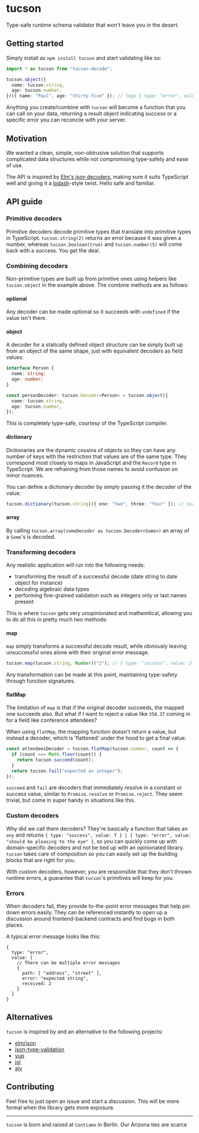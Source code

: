 # tucson

Type-safe runtime schema validator that won't leave you in the desert.

## Getting started

Simply install as `npm install tucson` and start validating like so:

```ts
import * as tucson from "tucson-decode";

tucson.object({
  name: tucson.string,
  age: tucson.number,
})({ name: "Paul", age: "thirty-five" }); // logs { type: "error", value: { path: [ "age" ], error: "expected number", received: "thirty-five" } }
```

Anything you create/combine with `tucson` will become a function that you can call on your data, returning a result object indicating success or a specific error you can reconcile with your server.

## Motivation

We wanted a clean, simple, non-obtrusive solution that supports complicated data structures while not compromising type-safety and ease of use.

The API is inspired by [Elm's json decoders](https://package.elm-lang.org/packages/elm/json/latest/Json-Decode), making sure it suits TypeScript well and giving it a [lodash](https://lodash.com/docs/4.17.11)-style twist. Hello safe and familiar.

## API guide

### Primitive decoders

Primitive decoders decode primitive types that translate into primitive types in TypeScript. `tucson.string(2)` returns an error because it was given a number, whereas `tucson.boolean(true)` and `tucson.number(5)` will come back with a success. You get the deal.

### Combining decoders

Non-primitive types are built up from primitive ones using helpers like `tucson.object` in the example above. The combine methods are as follows:

#### optional

Any decoder can be made optional so it succeeds with `undefined` if the value isn't there.

#### object

A decoder for a statically defined object structure can be simply built up from an object of the same shape, just with equivalent decoders as field values:

```ts
interface Person {
  name: string;
  age: number;
}

const personDecoder: tucson.Decoder<Person> = tucson.object({
  name: tucson.string,
  age: tucson.number,
});
```

This is completely type-safe, courtesy of the TypeScript compiler.

#### dictionary

Dictionaries are the dynamic cousins of objects so they can have any number of keys with the restriction that values are of the same type. They correspond most closely to maps in JavaScript and the `Record` type in TypeScript. We are refraining from those names to avoid confusion on minor nuances.

You can define a dictionary decoder by simply passing it the decoder of the value:

```ts
tucson.dictionary(tucson.string)({ one: "two", three: "four" }); // success
```

#### array

By calling `tucson.array(someDecoder as tucson.Decoder<Some>)` an array of a `Some`'s is decoded.

### Transforming decoders

Any realistic application will run into the following needs:

- transforming the result of a successful decode (date string to date object for instance)
- decoding algebraic data types
- performing fine-grained validation such as integers only or last names present

This is where `tucson` gets very unopinionated and mathemtical, allowing you to do all this in pretty much two methods:

#### map

`map` simply transforms a successful decode result, while obviously leaving unsuccessful ones alone with their original error message.

```ts
tucson.map(tucson.string, Number)("2"); // { type: "success", value: 2 }
```

Any transformation can be made at this point, maintaining type-safety through function signatures.

#### flatMap

The limitation of `map` is that if the original decoder succeeds, the mapped one succeeds also. But what if I want to reject a value like `358.37` coming in for a field like conference attendees?

When using `flatMap`, the mapping function doesn't return a value, but instead a decoder, which is 'flattened' under the hood to get a final value:

```ts
const attendeesDecoder = tucson.flatMap(tucson.number, count => {
  if (count === Math.floor(count)) {
    return tucson.succeed(count);
  }
  return tucson.fail("expected an integer");
});
```

`succeed` and `fail` are decoders that immediately resolve in a constant or success value, similar to `Promise.resolve` or `Promise.reject`. They seem trivial, but come in super handy in situations like this.

### Custom decoders

Why did we call them decoders? They're basically a function that takes an `any` and returns `{ type: "success", value: T } | { type: "error", value: "should be pleasing to the eye" }`, so you can quickly come up with domain-specific decoders and not be tied up with an opinionated library. `tucson` takes care of composition so you can easily set up the building blocks that are right for you.

With custom decoders, however, you are responsible that they don't thrown runtime errors, a guarantee that `tucson`'s primitives will keep for you.

### Errors

When decoders fail, they provide to-the-point error messages that help pin down errors easily. They can be referenced instantly to open up a discussion around frontend-backend contracts and find bugs in both places.

A typical error message looks like this:

```
{
  type: "error",
  value: [
    // There can be multiple error messages
    {
      path: [ "address", "street" ],
      error: "expected string",
      received: 2
    }
  ]
}
```

## Alternatives

`tucson` is inspired by and an alternative to the following projects:

- [elm/json](https://package.elm-lang.org/packages/elm/json/latest/Json-Decode)
- [json-type-validation](https://github.com/mojotech/json-type-validation)
- [yup](https://github.com/jquense/yup)
- [joi](https://github.com/hapijs/joi)
- [ajv](https://github.com/epoberezkin/ajv)

## Contributing

Feel free to just open an issue and start a discussion. This will be more formal when the library gets more exposure.

---

`tucson` is born and raised at `Contiamo` in Berlin. Our Arizona ties are scarce
